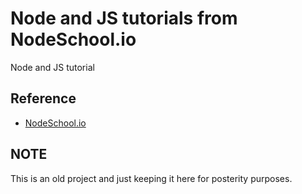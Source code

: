 # Node and JS tutorials from NodeSchool.io
Node and JS tutorial

## Reference 
- [NodeSchool.io](https://nodeschool.io/)

## NOTE
This is an old project and just keeping it here for posterity purposes.

